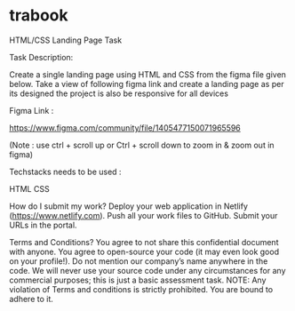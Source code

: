 # trabook

 HTML/CSS Landing Page Task


Task Description:

Create a single landing page using HTML and CSS from the figma file given below. Take a view of following figma link and create a landing page as per its designed the project is also be responsive for all devices

Figma Link : 

https://www.figma.com/community/file/1405477150071965596

(Note : use ctrl + scroll up or Ctrl + scroll down to zoom in & zoom out in figma)

Techstacks needs to be used : 

HTML
CSS 

How do I submit my work?
Deploy your web application in Netlify (https://www.netlify.com).
Push all your work files to GitHub.
Submit your URLs in the portal.

Terms and Conditions?
You agree to not share this confidential document with anyone. 
You agree to open-source your code (it may even look good on your profile!). Do not mention our company’s name anywhere in the code.
We will never use your source code under any circumstances for any commercial purposes; this is just a basic assessment task. 
NOTE: Any violation of Terms and conditions is strictly prohibited. You are bound to adhere to it.




